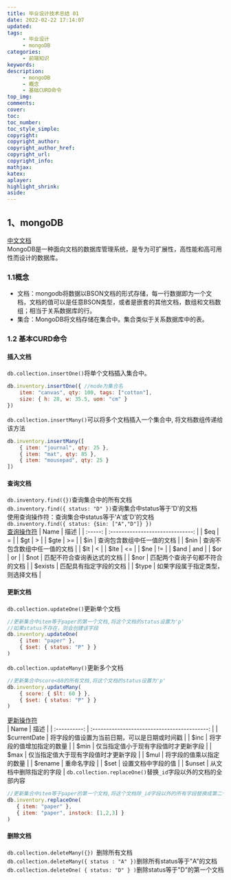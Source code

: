 ```yaml
---
title: 毕业设计技术总结 01
date: 2022-02-22 17:14:07
updated:
tags:
     - 毕业设计
     - mongoDB
categories:
     - 前端知识
keywords:
description:
     - mongoDB
     - 概念
     - 基础CURD命令
top_img:
comments:
cover:
toc:
toc_number:
toc_style_simple:
copyright:
copyright_author:
copyright_author_href:
copyright_url:
copyright_info:
mathjax:
katex:
aplayer:
highlight_shrink:
aside:
---
```

## 1、mongoDB
[中文文档](https://docs.mongoing.com/)  
MongoDB是一种面向文档的数据库管理系统，是专为可扩展性，高性能和高可用性而设计的数据库。
### 1.1概念
- 文档：mongodb将数据以BSON文档的形式存储，每一行数据即为一个文档，文档的值可以是任意BSON类型，或者是嵌套的其他文档，数组和文档数组；相当于关系数据库的行。  
- 集合：MongoDB将文档存储在集合中。集合类似于关系数据库中的表。
### 1.2 基本CURD命令
#### 插入文档
`db.collection.insertOne()`将单个文档插入集合中。
```javascript
db.inventory.insertOne({ //mode为集合名
    item: "canvas", qty: 100, tags: ["cotton"], 
    size: { h: 28, w: 35.5, uom: "cm" } 
})
```
`db.collection.insertMany()`可以将多个文档插入一个集合中, 将文档数组传递给该方法
```javascript
db.inventory.insertMany([
    { item: "journal", qty: 25 }, 
    { item: "mat", qty: 85 },
    { item: "mousepad", qty: 25 }
])
```
#### 查询文档
`db.inventory.find({})`查询集合中的所有文档  
`db.inventory.find({ status: "D" })`查询集合中status等于'D'的文档  
使用查询操作符：查询集合中status等于'A'或'D'的文档  
`db.inventory.find({ status: {$in: ["A","D"]} })`  
[查询操作符](https://docs.mongodb.com/manual/reference/operator/query/)
|  Name   |               描述               |
| :-----: | :------------------------------: |
|   $eq   |                =                 |
|   $gt   |                >                 |
|  $gte   |                >=                |
|   $in   |    查询包含数组中任一值的文档    |
|  $nin   |   查询不包含数组中任一值的文档   |
|   $lt   |                <                 |
|  $lte   |                <=                |
|   $ne   |                !=                |
|  $and   |               and                |
|   $or   |                or                |
|  $not   |    匹配不符合查询表达式的文档    |
|  $nor   |  匹配两个查询子句都不符合的文档  |
| $exists |      匹配具有指定字段的文档      |
|  $type  | 如果字段属于指定类型，则选择文档 |

#### 更新文档
`db.collection.updateOne()`更新单个文档
```javascript
//更新集合中item等于paper的第一个文档,将这个文档的status设置为'p'
//如果status不存在，则会创建该字段
db.inventory.updateOne( 
    { item: "paper" },
    { $set: { status: "P" } }
)
```
`db.collection.updateMany()`更新多个文档
```javascript
//更新集合中score<60的所有文档,将这个文档的status设置为'p'
db.inventory.updateMany( 
    { score: { $lt: 60 } },
    { $set: { status: "P" } }
)
```
[更新操作符](https://docs.mongodb.com/manual/reference/operator/update/)  
|     Name     |                     描述                     |
| :----------: | :------------------------------------------: |
| $currentDate | 将字段的值设置为当前日期，可以是日期或时间戳 |
|     $inc     |           将字段的值增加指定的数量           |
|     $min     |     仅当指定值小于现有字段值时才更新字段     |
|     $max     |     仅当指定值大于现有字段值时才更新字段     |
|     $mul     |           将字段的值乘以指定的数量           |
|   $rename    |                  重命名字段                  |
|     $set     |              设置文档中字段的值              |
|    $unset    |            从文档中删除指定的字段            |
`db.collection.replaceOne()`替换`_id`字段以外的文档的全部内容
```javascript
//更新集合中item等于paper的第一个文档,将这个文档除_id字段以外的所有字段替换成第二个参数
db.inventory.replaceOne(
   { item: "paper" },
   { item: "paper", instock: [1,2,3] }
)
```
#### 删除文档
`db.collection.deleteMany({}) `删除所有文档  
`db.collection.deleteMany({ status : "A" })`删除所有status等于"A"的文档  
`db.collection.deleteOne( { status: "D" } )`删除status等于"D"的第一个文档
